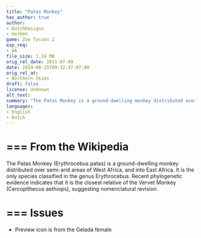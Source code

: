 ```yaml
---
title: "Patas Monkey"
has_author: true
author: 
- DutchDesigns
- Gerben
game: Zoo Tycoon 2
exp_req: 
- AA
file_size: 1.24 MB
orig_rel_date: 2011-07-09
date: 2024-06-25T09:32:37-07:00
orig_rel_at: 
- Northern Skies
draft: false
license: Unknown
alt_text: 
summary: "The Patas Monkey is a ground-dwelling monkey distributed over semi-arid areas of West Africa, and into East Africa."
languages:
- English
- Dutch
---
```


===
From the Wikipedia
===

The Patas Monkey (Erythrocebus patas) is a ground-dwelling monkey distributed over semi-arid areas of West Africa, and into East Africa. It is the only species classified in the genus Erythrocebus. Recent phylogenetic evidence indicates that it is the closest relative of the Vervet Monkey (Cercopithecus aethiops), suggesting nomenclatural revision.

===
Issues
===

- Preview icon is from the Gelada female